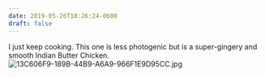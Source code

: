 ```yaml
---
date: 2019-05-26T18:26:24-0600
draft: false
---
```


I just keep cooking. This one is less photogenic but is a super-gingery and smooth Indian Butter Chicken. ![13C606F9-189B-44B9-A6A9-966F1E9D95CC.jpg](http://ianwhitney.micro.blog/uploads/2019/5ece1ad2e8.jpg)

